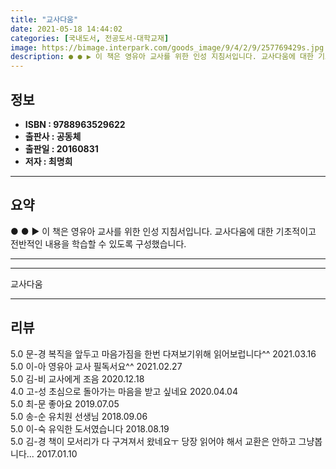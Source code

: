 ```yaml
---
title: "교사다움"
date: 2021-05-18 14:44:02
categories: [국내도서, 전공도서-대학교재]
image: https://bimage.interpark.com/goods_image/9/4/2/9/257769429s.jpg
description: ● ● ▶ 이 책은 영유아 교사를 위한 인성 지침서입니다. 교사다움에 대한 기초적이고 전반적인 내용을 학습할 수 있도록 구성했습니다.
---
```


## **정보**

- **ISBN : 9788963529622**
- **출판사 : 공동체**
- **출판일 : 20160831**
- **저자 : 최명희**

------



## **요약**

●  ●  ▶ 이 책은 영유아 교사를 위한 인성 지침서입니다. 교사다움에 대한 기초적이고 전반적인 내용을 학습할 수 있도록 구성했습니다.

------



------


교사다움 

------


## **리뷰** 

5.0 문-경 복직을 앞두고 마음가짐을 한번 다져보기위해 읽어보럽니다^^ 2021.03.16 <br/>5.0 이-아 영유아 교사 필독서요^^ 2021.02.27 <br/>5.0 김-비 교사에게 조음 2020.12.18 <br/>4.0 고-성 초심으로 돌아가는 마음을 받고 싶네요
 2020.04.04 <br/>5.0 최-문 좋아요 2019.07.05 <br/>5.0 송-순 유치원 선생님 2018.09.06 <br/>5.0 이-숙 유익한 도서였습니다 2018.08.19 <br/>5.0 김-경 책이 모서리가 다 구겨져서 왔네요ㅜ 당장 읽어야 해서 교환은 안하고 그냥봅니다... 2017.01.10 <br/>